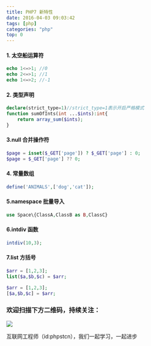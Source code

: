 ```yaml
---
title: PHP7 新特性
date: 2016-04-03 09:03:42
tags: [php]
categories: "php"
top: 0
---
```


#### 1. 太空船运算符

```php
echo 1<=>1; //0
echo 2<=>1; //1
echo 1<=>2; //-1
```

#### 2. 类型声明

```php
declare(strict_type=1)//strict_type=1表示开启严格模式
function sumOfInts(int ...$ints):int{
    return array_sum($ints);
}
```

#### 3.null 合并操作符

```php
$page = isset($_GET['page']) ? $_GET['page'] : 0;
$page = $_GET['page'] ?? 0;
```

#### 4. 常量数组

```php
define('ANIMALS',['dog','cat']);
```

#### 5.namespace 批量导入

```php
use Space\{ClassA,ClassB as B,ClassC}
```

#### 6.intdiv 函数

```php
intdiv(10,3);
```

#### 7.list 方括号

```php
$arr = [1,2,3];
list($a,$b,$c) = $arr;

$arr = [1,2,3];
[$a,$b,$c] = $arr;
```

### 欢迎扫描下方二维码，持续关注：

![](https://ww1.sinaimg.cn/large/a616b9a4gy1g4xzv954a4j20760763yo.jpg)

互联网工程师（id:phpstcn），我们一起学习，一起进步
